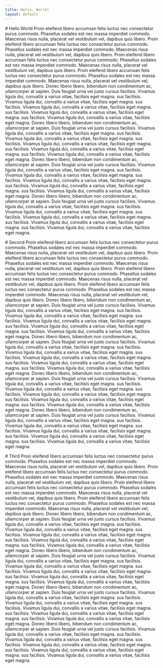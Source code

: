 ```yaml
---
title: Hello, World!
layout: default
---
```


<a name="intro"></a>
<section id="intro">
# Hello World
Proin eleifend libero accumsan felis luctus nec consectetur purus commodo. Phasellus sodales est nec massa imperdiet commodo. Maecenas risus nulla, placerat vel vestibulum vel, dapibus quis libero. Proin eleifend libero accumsan felis luctus nec consectetur purus commodo. Phasellus sodales est nec massa imperdiet commodo. Maecenas risus nulla, placerat vel vestibulum vel, dapibus quis libero. Proin eleifend libero accumsan felis luctus nec consectetur purus commodo. Phasellus sodales est nec massa imperdiet commodo. Maecenas risus nulla, placerat vel vestibulum vel, dapibus quis libero. Proin eleifend libero accumsan felis luctus nec consectetur purus commodo. Phasellus sodales est nec massa imperdiet commodo. Maecenas risus nulla, placerat vel vestibulum vel, dapibus quis libero.
Donec libero libero, bibendum non condimentum ac, ullamcorper at sapien. Duis feugiat urna vel justo cursus facilisis. Vivamus ligula dui, convallis a varius vitae, facilisis eget magna. sus facilisis. Vivamus ligula dui, convallis a varius vitae, facilisis eget magna. sus facilisis. Vivamus ligula dui, convallis a varius vitae, facilisis eget magna. sus facilisis. Vivamus ligula dui, convallis a varius vitae, facilisis eget magna. sus facilisis. Vivamus ligula dui, convallis a varius vitae, facilisis eget magna.
Donec libero libero, bibendum non condimentum ac, ullamcorper at sapien. Duis feugiat urna vel justo cursus facilisis. Vivamus ligula dui, convallis a varius vitae, facilisis eget magna. sus facilisis. Vivamus ligula dui, convallis a varius vitae, facilisis eget magna. sus facilisis. Vivamus ligula dui, convallis a varius vitae, facilisis eget magna. sus facilisis. Vivamus ligula dui, convallis a varius vitae, facilisis eget magna. sus facilisis. Vivamus ligula dui, convallis a varius vitae, facilisis eget magna.
Donec libero libero, bibendum non condimentum ac, ullamcorper at sapien. Duis feugiat urna vel justo cursus facilisis. Vivamus ligula dui, convallis a varius vitae, facilisis eget magna. sus facilisis. Vivamus ligula dui, convallis a varius vitae, facilisis eget magna. sus facilisis. Vivamus ligula dui, convallis a varius vitae, facilisis eget magna. sus facilisis. Vivamus ligula dui, convallis a varius vitae, facilisis eget magna. sus facilisis. Vivamus ligula dui, convallis a varius vitae, facilisis eget magna.
Donec libero libero, bibendum non condimentum ac, ullamcorper at sapien. Duis feugiat urna vel justo cursus facilisis. Vivamus ligula dui, convallis a varius vitae, facilisis eget magna. sus facilisis. Vivamus ligula dui, convallis a varius vitae, facilisis eget magna. sus facilisis. Vivamus ligula dui, convallis a varius vitae, facilisis eget magna. sus facilisis. Vivamus ligula dui, convallis a varius vitae, facilisis eget magna. sus facilisis. Vivamus ligula dui, convallis a varius vitae, facilisis eget magna.
</section>

<a name="second"></a>
<section id="second">
# Second
Proin eleifend libero accumsan felis luctus nec consectetur purus commodo. Phasellus sodales est nec massa imperdiet commodo. Maecenas risus nulla, placerat vel vestibulum vel, dapibus quis libero. Proin eleifend libero accumsan felis luctus nec consectetur purus commodo. Phasellus sodales est nec massa imperdiet commodo. Maecenas risus nulla, placerat vel vestibulum vel, dapibus quis libero. Proin eleifend libero accumsan felis luctus nec consectetur purus commodo. Phasellus sodales est nec massa imperdiet commodo. Maecenas risus nulla, placerat vel vestibulum vel, dapibus quis libero. Proin eleifend libero accumsan felis luctus nec consectetur purus commodo. Phasellus sodales est nec massa imperdiet commodo. Maecenas risus nulla, placerat vel vestibulum vel, dapibus quis libero.
Donec libero libero, bibendum non condimentum ac, ullamcorper at sapien. Duis feugiat urna vel justo cursus facilisis. Vivamus ligula dui, convallis a varius vitae, facilisis eget magna. sus facilisis. Vivamus ligula dui, convallis a varius vitae, facilisis eget magna. sus facilisis. Vivamus ligula dui, convallis a varius vitae, facilisis eget magna. sus facilisis. Vivamus ligula dui, convallis a varius vitae, facilisis eget magna. sus facilisis. Vivamus ligula dui, convallis a varius vitae, facilisis eget magna.
Donec libero libero, bibendum non condimentum ac, ullamcorper at sapien. Duis feugiat urna vel justo cursus facilisis. Vivamus ligula dui, convallis a varius vitae, facilisis eget magna. sus facilisis. Vivamus ligula dui, convallis a varius vitae, facilisis eget magna. sus facilisis. Vivamus ligula dui, convallis a varius vitae, facilisis eget magna. sus facilisis. Vivamus ligula dui, convallis a varius vitae, facilisis eget magna. sus facilisis. Vivamus ligula dui, convallis a varius vitae, facilisis eget magna.
Donec libero libero, bibendum non condimentum ac, ullamcorper at sapien. Duis feugiat urna vel justo cursus facilisis. Vivamus ligula dui, convallis a varius vitae, facilisis eget magna. sus facilisis. Vivamus ligula dui, convallis a varius vitae, facilisis eget magna. sus facilisis. Vivamus ligula dui, convallis a varius vitae, facilisis eget magna. sus facilisis. Vivamus ligula dui, convallis a varius vitae, facilisis eget magna. sus facilisis. Vivamus ligula dui, convallis a varius vitae, facilisis eget magna.
Donec libero libero, bibendum non condimentum ac, ullamcorper at sapien. Duis feugiat urna vel justo cursus facilisis. Vivamus ligula dui, convallis a varius vitae, facilisis eget magna. sus facilisis. Vivamus ligula dui, convallis a varius vitae, facilisis eget magna. sus facilisis. Vivamus ligula dui, convallis a varius vitae, facilisis eget magna. sus facilisis. Vivamus ligula dui, convallis a varius vitae, facilisis eget magna. sus facilisis. Vivamus ligula dui, convallis a varius vitae, facilisis eget magna.
</section>

<a name="third"></a>
<section id="third">
# Third
Proin eleifend libero accumsan felis luctus nec consectetur purus commodo. Phasellus sodales est nec massa imperdiet commodo. Maecenas risus nulla, placerat vel vestibulum vel, dapibus quis libero. Proin eleifend libero accumsan felis luctus nec consectetur purus commodo. Phasellus sodales est nec massa imperdiet commodo. Maecenas risus nulla, placerat vel vestibulum vel, dapibus quis libero. Proin eleifend libero accumsan felis luctus nec consectetur purus commodo. Phasellus sodales est nec massa imperdiet commodo. Maecenas risus nulla, placerat vel vestibulum vel, dapibus quis libero. Proin eleifend libero accumsan felis luctus nec consectetur purus commodo. Phasellus sodales est nec massa imperdiet commodo. Maecenas risus nulla, placerat vel vestibulum vel, dapibus quis libero.
Donec libero libero, bibendum non condimentum ac, ullamcorper at sapien. Duis feugiat urna vel justo cursus facilisis. Vivamus ligula dui, convallis a varius vitae, facilisis eget magna. sus facilisis. Vivamus ligula dui, convallis a varius vitae, facilisis eget magna. sus facilisis. Vivamus ligula dui, convallis a varius vitae, facilisis eget magna. sus facilisis. Vivamus ligula dui, convallis a varius vitae, facilisis eget magna. sus facilisis. Vivamus ligula dui, convallis a varius vitae, facilisis eget magna.
Donec libero libero, bibendum non condimentum ac, ullamcorper at sapien. Duis feugiat urna vel justo cursus facilisis. Vivamus ligula dui, convallis a varius vitae, facilisis eget magna. sus facilisis. Vivamus ligula dui, convallis a varius vitae, facilisis eget magna. sus facilisis. Vivamus ligula dui, convallis a varius vitae, facilisis eget magna. sus facilisis. Vivamus ligula dui, convallis a varius vitae, facilisis eget magna. sus facilisis. Vivamus ligula dui, convallis a varius vitae, facilisis eget magna.
Donec libero libero, bibendum non condimentum ac, ullamcorper at sapien. Duis feugiat urna vel justo cursus facilisis. Vivamus ligula dui, convallis a varius vitae, facilisis eget magna. sus facilisis. Vivamus ligula dui, convallis a varius vitae, facilisis eget magna. sus facilisis. Vivamus ligula dui, convallis a varius vitae, facilisis eget magna. sus facilisis. Vivamus ligula dui, convallis a varius vitae, facilisis eget magna. sus facilisis. Vivamus ligula dui, convallis a varius vitae, facilisis eget magna.
Donec libero libero, bibendum non condimentum ac, ullamcorper at sapien. Duis feugiat urna vel justo cursus facilisis. Vivamus ligula dui, convallis a varius vitae, facilisis eget magna. sus facilisis. Vivamus ligula dui, convallis a varius vitae, facilisis eget magna. sus facilisis. Vivamus ligula dui, convallis a varius vitae, facilisis eget magna. sus facilisis. Vivamus ligula dui, convallis a varius vitae, facilisis eget magna. sus facilisis. Vivamus ligula dui, convallis a varius vitae, facilisis eget magna.
</section>
